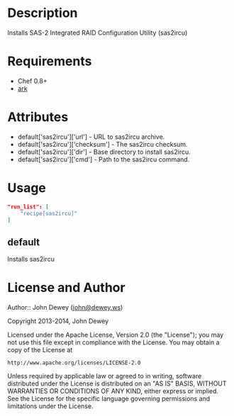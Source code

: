 Description
===========

Installs SAS-2 Integrated RAID Configuration Utility (sas2ircu)

Requirements
============

* Chef 0.8+
* [ark](https://github.com/opscode-cookbooks/ark)

Attributes
==========

* default['sas2ircu']['url'] - URL to sas2ircu archive.
* default['sas2ircu']['checksum'] - The sas2ircu checksum.
* default['sas2ircu']['dir'] - Base directory to install sas2ircu.
* default['sas2ircu']['cmd'] - Path to the sas2ircu command.

Usage
=====

```json
"run_list": [
    "recipe[sas2ircu]"
]
```

default
----

Installs sas2ircu

License and Author
==================

Author:: John Dewey (<john@dewey.ws>)

Copyright 2013-2014, John Dewey

Licensed under the Apache License, Version 2.0 (the "License");
you may not use this file except in compliance with the License.
You may obtain a copy of the License at

    http://www.apache.org/licenses/LICENSE-2.0

Unless required by applicable law or agreed to in writing, software
distributed under the License is distributed on an "AS IS" BASIS,
WITHOUT WARRANTIES OR CONDITIONS OF ANY KIND, either express or implied.
See the License for the specific language governing permissions and
limitations under the License.
